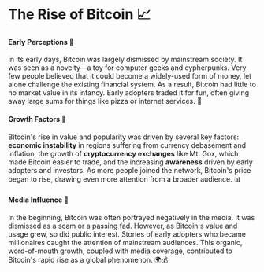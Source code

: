 # The Rise of Bitcoin 📈

#### Early Perceptions 🤔

In its early days, Bitcoin was largely dismissed by mainstream society. It was seen as a novelty—a toy for computer geeks and cypherpunks. Very few people believed that it could become a widely-used form of money, let alone challenge the existing financial system. As a result, Bitcoin had little to no market value in its infancy. Early adopters traded it for fun, often giving away large sums for things like pizza or internet services. 🍕

#### Growth Factors 🌱

Bitcoin's rise in value and popularity was driven by several key factors: **economic instability** in regions suffering from currency debasement and inflation, the growth of **cryptocurrency exchanges** like Mt. Gox, which made Bitcoin easier to trade, and the increasing **awareness** driven by early adopters and investors. As more people joined the network, Bitcoin's price began to rise, drawing even more attention from a broader audience. 📊

#### Media Influence 📰

In the beginning, Bitcoin was often portrayed negatively in the media. It was dismissed as a scam or a passing fad. However, as Bitcoin's value and usage grew, so did public interest. Stories of early adopters who became millionaires caught the attention of mainstream audiences. This organic, word-of-mouth growth, coupled with media coverage, contributed to Bitcoin's rapid rise as a global phenomenon. 🌍💰